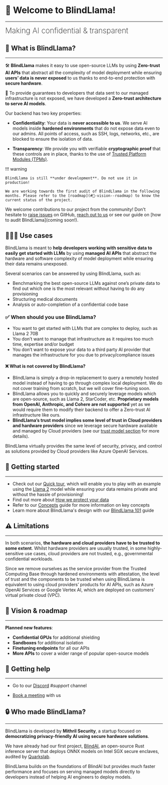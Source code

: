 # 👋 Welcome to BlindLlama!
________________________________________________________

<font size="5"><span style="font-weight: 200">
Making AI confidential & transparent
</font></span>

## 📜 What is BlindLlama?
________________________________________________________

🛠️ **BlindLlama** makes it easy to use open-source LLMs by using **Zero-trust AI APIs** that abstract all the complexity of model deployment while ensuring **users’ data is never exposed** to us thanks to end-to-end protection with **secure hardware**.

🔐 To provide guarantees to developers that data sent to our managed infrastructure is not exposed, we have developed a **Zero-trust architecture to serve AI models**. 

Our backend has two key properties:

+ **Confidentiality**: Your data is **never accessible to us**. We serve AI models inside **hardened environments** that do not expose data even to our admins. All points of access, such as SSH, logs, networks, etc., are blocked to ensure the isolation of data.

+ **Transparency**: We provide you with verifiable **cryptographic proof** that these controls are in place, thanks to the use of [Trusted Platform Modules (TPMs)](TODO).


!!! warning
  
	BlindLlama is still **under development**. Do not use it in production!

	We are working towards the first audit of BlindLlama in the following months. Please refer to the [roadmap](#🎯-vision--roadmap) to know the current status of the project.

We welcome contributions to our project from the community! Don't hesitate to [raise issues](https://github.com/mithril-security/BlindLlama/issues) on GitHub, [reach out to us](#🙋-getting-help) or see our guide on [how to audit BlindLlama](coming soon!).

## 👩🏻‍💻 Use cases

BlindLlama is meant to **help developers working with sensitive data to easily get started with LLMs** by using **managed AI APIs** that abstract the hardware and software complexity of model deployment while ensuring their data remains unexposed.

Several scenarios can be answered by using BlindLlama, such as:

+ Benchmarking the best open-source LLMs against one’s private data to find out which one is the most relevant without having to do any provisioning
+ Structuring medical documents
+ Analysis or auto-completion of a confidential code base

### ✅ When should you use BlindLlama?

+ You want to get started with LLMs that are complex to deploy, such as Llama 2 70B
+ You don’t want to manage that infrastructure as it requires too much time, expertise and/or budget
+ You don’t want to expose your data to a third party AI provider that manages the infrastructure for you due to privacy/compliance issues

#### ❌ What is not covered by BlindLlama?

+ BlindLlama is simply a drop-in replacement to query a remotely hosted model instead of having to go through complex local deployment. We do not cover training from scratch, but we will cover fine-tuning soon.
+ BlindLlama allows you to quickly and securely leverage models which are open-source, such as Llama 2, StarCoder, etc. **Proprietary models from OpenAI, Anthropic, and Cohere are not supported** yet as we would require them to modify their backend to offer a Zero-trust AI infrastructure like ours.
+ **BlindLlama’s trust model implies some level of trust in Cloud providers and hardware providers** since we leverage secure hardware available and managed by Cloud providers (see our [trust model section](TODO) for more details).

BlindLlama virtually provides the same level of security, privacy, and control as solutions provided by Cloud providers like Azure OpenAI Services.

## 🚀 Getting started
________________________________________________________

- Check out our [Quick tour](./docs/getting-started/quick-tour.md), which will enable you to play with an example using the [Llama 2](TODO) model while ensuring your data remains private and without the hassle of provisioning!
- Find out more about [How we protect your data](./docs/getting-started/how-we-protect-your-data.md)
- Refer to our [Concepts](./docs/getting-started/concepts.md) guide for more information on key concepts
- Learn more about BlindLlama's design with our [BlindLlama 101](./docs/getting-started/blindllama-101.md) guide

## ⚠️ Limitations
________________________________________________________

In both scenarios, **the hardware and cloud providers have to be trusted to some extent**. Whilst hardware providers are usually trusted, in some highly-sensitive use cases, cloud providers are not trusted, e.g., governmental confidential workloads.

Since we remove ourselves as the service provider from the Trusted Computing Base through hardened environments with attestation, the level of trust and the components to be trusted when using BlindLlama is equivalent to using cloud providers’ products for AI APIs, such as Azure OpenAI Services or Google Vertex AI, which are deployed on customers’ virtual private cloud (VPC).

<!--
## 📚 How is the documentation structured?
____________________________________________
<!--
- [Tutorials](./docs/tutorials/core/installation.md) take you by the hand to install and run BlindBox. We recommend you start with the **[Quick tour](./docs/getting-started/quick-tour.ipynb)** and then move on to the other tutorials!  

- [Concepts](./docs/concepts/nitro-enclaves.md) guides discuss key topics and concepts at a high level. They provide useful background information and explanations, especially on cybersecurity.

- [How-to guides](./docs/how-to-guides/deploy-API-server.md) are recipes. They guide you through the steps involved in addressing key problems and use cases. They are more advanced than tutorials and assume some knowledge of how BlindBox works.

- [API Reference](https://blindai.mithrilsecurity.io/en/latest/blindai/client.html) contains technical references for BlindAI’s API machinery. They describe how it works and how to use it but assume you have a good understanding of key concepts.

- [Security](./docs/security/remote_attestation/) guides contain technical information for security engineers. They explain the threat models and other cybersecurity topics required to audit BlindBox's security standards.

- [Advanced](./docs/how-to-guides/build-from-sources/client/) guides are destined to developers wanting to dive deep into BlindBox and eventually collaborate with us to the open-source code.

- [Past Projects](./docs/past-projects/blindai) informs you of our past audited project BlindAI, of which BlindBox is the evolution. 
-->

<!-- ## ❓ Why trust us?
___________________________

+ **Our core security features are open source.** We believe that transparency is the best way to ensure security and you can inspect the code yourself on our [GitHub page](https://github.com/mithril-security/blindbox).

+ **Our historical project [BlindAI](docs/past-projects/blindai.md) was successfully audited** by Quarkslab. Although both projects differ (BlindAI was meant for the confidential deployment of ONNX models inside Intel SGX enclaves), we want to highlight that we are serious about our security standards and know how to code secure remote attestation. -->

## 🎯 Vision & roadmap
___________________________

**Planned new features**:

+ **Confidential GPUs** for additional shielding
+ **Sandboxes** for additional isolation
+ **Finetuning endpoints** for all our APIs
+ **More APIs** to cover a wider range of popular open-source models

## 🙋 Getting help
________________________________________________________

- Go to our [Discord](https://discord.com/invite/TxEHagpWd4) *#support* channel
<!-- - Report bugs by [opening an issue on our AICert Github](https://github.com/mithril-security/aicert/issues) -->
- [Book a meeting](https://calendly.com/contact-mithril-security/15mins?month=2022-11) with us

## 🔒 Who made BlindLlama?
________________________________________________________

BlindLlama is developed by **Mithril Security**, a startup focused on **democratizing privacy-friendly AI using secure hardware solutions**. 

We have already had our first project, [BlindAI](https://github.com/mithril-security/blindai), an open-source Rust inference server that deploys ONNX models on Intel SGX secure enclaves, audited by [Quarkslab](https://www.quarkslab.com/).

BlindLlama builds on the foundations of BlindAI but provides much faster performance and focuses on serving managed models directly to developers instead of helping AI engineers to deploy models.
